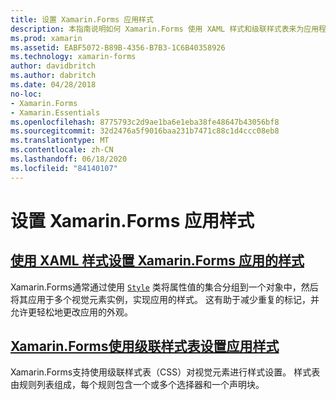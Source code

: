 ```yaml
---
title: 设置 Xamarin.Forms 应用样式
description: 本指南说明如何 Xamarin.Forms 使用 XAML 样式和级联样式表来为应用程序应用样式。
ms.prod: xamarin
ms.assetid: EABF5072-B89B-4356-B7B3-1C6B40358926
ms.technology: xamarin-forms
author: davidbritch
ms.author: dabritch
ms.date: 04/28/2018
no-loc:
- Xamarin.Forms
- Xamarin.Essentials
ms.openlocfilehash: 8775793c2d9ae1ba6e1eba38fe48647b43056bf8
ms.sourcegitcommit: 32d2476a5f9016baa231b7471c88c1d4ccc08eb8
ms.translationtype: MT
ms.contentlocale: zh-CN
ms.lasthandoff: 06/18/2020
ms.locfileid: "84140107"
---
```

# <a name="styling-xamarinforms-apps"></a>设置 Xamarin.Forms 应用样式

## <a name="styling-xamarinforms-apps-using-xaml-stylesxamlindexmd"></a>[使用 XAML 样式设置 Xamarin.Forms 应用的样式](xaml/index.md)

Xamarin.Forms通常通过使用 [`Style`](xref:Xamarin.Forms.Style) 类将属性值的集合分组到一个对象中，然后将其应用于多个视觉元素实例，实现应用的样式。 这有助于减少重复的标记，并允许更轻松地更改应用的外观。

## <a name="styling-xamarinforms-apps-using-cascading-style-sheetscssindexmd"></a>[Xamarin.Forms使用级联样式表设置应用样式](css/index.md)

Xamarin.Forms支持使用级联样式表（CSS）对视觉元素进行样式设置。 样式表由规则列表组成，每个规则包含一个或多个选择器和一个声明块。

